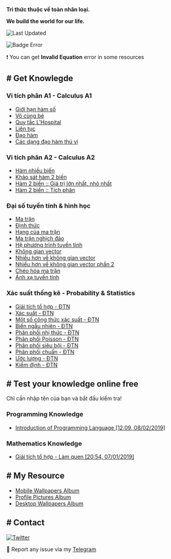 **Tri thức thuộc về toàn nhân loại.**

**We build the world for our life.**

![Last Updated](https://img.shields.io/badge/Last%20Updated-29/05/2019,%2009:52-green.svg)

![Badge Error](https://img.shields.io/badge/Available%20Error-Invalid%20Equation-red.svg)

:exclamation: You can get **Invalid Equation** error in some resources
## # Get Knowlegde
### Vi tích phân A1 - Calculus A1
- [Giới hạn hàm số](Calculus/A1/limits_0)
- [Vô cùng bé](Calculus/A1/infinitesimal)
- [Quy tắc L'Hospital](Calculus/A1/l'hospital)
- [Liên tục](Calculus/A1/continuity)
- [Đạo hàm](Calculus/A1/derivative)
- [Các dạng đạo hàm thú vị](Calculus/A1/derivative1)

### Vi tích phân A2 - Calculus A2
- [Hàm nhiều biến](Calculus/A2/function_more_args)
- [Khảo sát hàm 2 biến](Calculus/A2/function_2args)
- [Hàm 2 biến :: Giá trị lớn nhất, nhỏ nhất](Calculus/A2/function_2args_minmax)
- [Hàm 2 biến :: Tích phân](Calculus/A2/function_2args_integral)

###  Đại số tuyến tính & hình học
- [Ma trận ](https://gist.github.com/taiprogramer/0d19f4f863c876829b1d044fcb1dec6c)
- [Định thức](https://gist.github.com/taiprogramer/928b5fa3f6368b434ea11f4cc9cef91a)
- [Hạng của ma trận](https://gist.github.com/taiprogramer/09992eadaf903726bea5d82edef0105e)
- [Ma trận nghịch đảo](https://gist.github.com/taiprogramer/dc1e209bd60122bcd6b5d0cbc1b1fb59)
- [Hệ phương trình tuyến tính](https://gist.github.com/taiprogramer/202d45745d1516c6a28cf93d7ce2dc93)
- [Không gian vector](https://gist.github.com/taiprogramer/edaebd995087edacd87c7e64cc0511eb)
- [Nhiều hơn về không gian vector](https://gist.github.com/taiprogramer/eec0bf781a18eca750b0f4092c6c8ed3)
- [Nhiều hơn về không gian vector phần 2](https://gist.github.com/taiprogramer/1d7c47dff985f4ea1b49fa8f54f831a4)
- [Chéo hóa ma trận](https://gist.github.com/taiprogramer/61e92a1a88b75b9107993a17970f0e10)
- [Ánh xạ tuyến tính](https://gist.github.com/taiprogramer/347952281f4cf74fa5fd3abffec83570)

### Xác suất thống kê - Probability & Statistics
- [Giải tích tổ hợp - ĐTN](https://gist.github.com/taiprogramer/9f9371fc13e7526f5f9fb6edba52d6c9)
- [Xác suất - ĐTN](https://gist.github.com/taiprogramer/64a707614dc356800441917f9db67a7f)
- [Một số công thức xác suất - ĐTN](https://gist.github.com/taiprogramer/346c6ce3b134ebde8da53e20dc85feb7)
- [Biến ngẫu nhiên - ĐTN](https://gist.github.com/taiprogramer/fe682019b86f38860eb4312252af2db2)
- [Phân phối nhị thức - ĐTN](https://gist.github.com/taiprogramer/6bd492010abdfeba8484a7f112913387)
- [Phân phối Poisson - ĐTN](https://gist.github.com/taiprogramer/bfee09c3ec0a084ad093ca22b2a7a67f)
- [Phân phối siêu bội - ĐTN](https://gist.github.com/taiprogramer/e56e6555fc05aaab0dfc4f153ed01c2c)
- [Phân phối chuẩn - ĐTN](https://gist.github.com/taiprogramer/80a404491d0f5cbe6fdb987841a34f5a)
- [Ước lượng - ĐTN](https://gist.github.com/taiprogramer/6257473dffbe190ef2e85461e36bd4d8)
- [Kiểm định - ĐTN](https://gist.github.com/taiprogramer/353cc3a0a451bca7e7a1d1a78146a238)

## # Test your knowledge online free
Chỉ cần nhập tên của bạn và bắt đầu kiểm tra!

### Programming Knowledge
- [Introduction of Programming Language [12:09, 08/02/2019]](https://testmoz.com/1965349)

### Mathematics Knowledge
- [Giải tích tổ hợp - Làm quen [20:54, 07/01/2019]](https://testmoz.com/1966791)

## # My Resource
- [Mobile Wallpapers Album](https://photos.app.goo.gl/VJWwfqSSizBuUmsp6)
- [Profile Pictures Album](https://photos.app.goo.gl/4hCtxLkckUwtGdbP8)
- [Desktop Wallpapers Album](https://photos.app.goo.gl/Ukefwbm7dev8VufUA)

## # Contact
[![Twitter](https://img.shields.io/twitter/follow/taiprogramer.svg?label=Follow&style=social)](https://twitter.com/taiprogramer) 

:love_letter: Report any issue via my [Telegram](https://t.me/taiprogramer)
